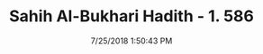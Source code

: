 ---
title        : "Sahih Al-Bukhari Hadith - 1. 586"
date         : 7/25/2018 1:50:43 PM
draft        : false
type         : "hadith"
layout       : "hadith"
BookCode     : "SHB"
VolumeNumber : "1"
HadithNumber : "586"
categories  :  ["Adhan-What to say on hearing Adhan"]
tags  :  ["Isa bin Talha"]
---